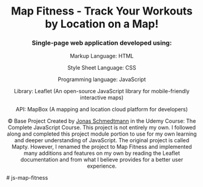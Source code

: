 <h1 align="center">Map Fitness - Track Your Workouts by Location on a Map!</h1>

<h3 align="center">Single-page web application developed using:</h2>

<p align="center">
    Markup Language: HTML
</p>

<p align="center">
    Style Sheet Language: CSS
</p>

<p align="center">
    Programming language: JavaScript
</p>

<p align="center">
    Library: Leaflet (An open-source JavaScript library for mobile-friendly interactive maps)
</p>

<p align="center">
    API: MapBox (A mapping and location cloud platform for developers)
</p>

<p align="center" class="copyright">
    &copy; Base Project Created by
    <a class="twitter-link" target="_blank" href="https://twitter.com/jonasschmedtman">Jonas Schmedtmann</a> in the
    Udemy Course: The Complete JavaScript Course. This project is not entirely my own. I followed along and completed this project module               portion to use for my own learning and deeper understanding of JavaScript. The original project is called Mapty. However, I renamed the project     to Map Fitness and implemented many additions and features on my own by reading the Leaflet documentation and from what I believe provides for      a better user experience.
</p>
# js-map-fitness
